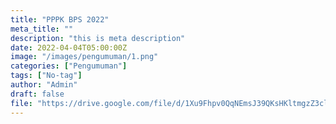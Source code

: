 ```yaml
---
title: "PPPK BPS 2022"
meta_title: ""
description: "this is meta description"
date: 2022-04-04T05:00:00Z
image: "/images/pengumuman/1.png"
categories: ["Pengumuman"]
tags: ["No-tag"]
author: "Admin"
draft: false
file: "https://drive.google.com/file/d/1Xu9Fhpv0QqNEmsJ39QKsHKltmgzZ3cld/preview"
---
```

